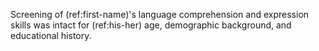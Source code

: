 <!-- ### Verbal/Language -->

Screening of (ref:first-name)'s language comprehension and expression skills was
intact for (ref:his-her) age, demographic background, and educational history.
